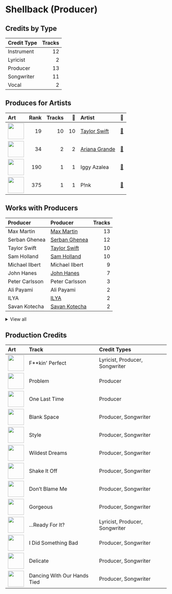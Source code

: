 # Shellback (Producer)

## Credits by Type

| Credit Type | Tracks |
|:---|---:|
| Instrument | 12 |
| Lyricist | 2 |
| Producer | 13 |
| Songwriter | 11 |
| Vocal | 2 |

## Produces for Artists

| Art | Rank | Tracks | 💚 | Artist | 🔗 |
|:---|---:|---:|---:|:---|:---|
| <img src="https://i.scdn.co/image/ab6761610000e5ebe672b5f553298dcdccb0e676" alt="" width="50" /> | 19 | 10 | 10 | [Taylor Swift](../../artists/taylor_swift/overview.md) | [🔗](https://open.spotify.com/artist/06HL4z0CvFAxyc27GXpf02) |
| <img src="https://i.scdn.co/image/ab6761610000e5eb40b5c07ab77b6b1a9075fdc0" alt="" width="50" /> | 34 | 2 | 2 | [Ariana Grande](../../artists/ariana_grande/overview.md) | [🔗](https://open.spotify.com/artist/66CXWjxzNUsdJxJ2JdwvnR) |
| <img src="https://i.scdn.co/image/ab6761610000e5eb698a6abf2897a8fc8283cc0c" alt="" width="50" /> | 190 | 1 | 1 | Iggy Azalea | [🔗](https://open.spotify.com/artist/5yG7ZAZafVaAlMTeBybKAL) |
| <img src="https://i.scdn.co/image/ab6761610000e5eb7bbad89a61061304ec842588" alt="" width="50" /> | 375 | 1 | 1 | P!nk | [🔗](https://open.spotify.com/artist/1KCSPY1glIKqW2TotWuXOR) |

## Works with Producers

| Producer | Producer | Tracks |
|:---|:---|---:|
| Max Martin | [Max Martin](../max_martin/overview.md) | 13 |
| Serban Ghenea | [Serban Ghenea](../serban_ghenea/overview.md) | 12 |
| Taylor Swift | [Taylor Swift](../taylor_swift/overview.md) | 10 |
| Sam Holland | [Sam Holland](../sam_holland/overview.md) | 10 |
| Michael Ilbert | Michael Ilbert | 9 |
| John Hanes | [John Hanes](../john_hanes/overview.md) | 7 |
| Peter Carlsson | Peter Carlsson | 3 |
| Ali Payami | Ali Payami | 2 |
| ILYA | [ILYA](../ilya/overview.md) | 2 |
| Savan Kotecha | [Savan Kotecha](../savan_kotecha/overview.md) | 2 |


<details>
<summary>View all</summary>

| Producer | Producer | Tracks |
|:---|:---|---:|
| Oscar Holter | Oscar Holter | 1 |
| P!nk | P!nk | 1 |
| Carl Falk | Carl Falk | 1 |
| Henrik Janson | Henrik Janson | 1 |
| Giorgio Tuinfort | Giorgio Tuinfort | 1 |
| Gregg Rominiecki | Gregg Rominiecki | 1 |
| Rami | Rami | 1 |
| Mattias Bylund | Mattias Bylund | 1 |
| Eric Weaver | Eric Weaver | 1 |
| Ulf Janson | Ulf Janson | 1 |
| Iggy Azalea | Iggy Azalea | 1 |
| David Guetta | David Guetta | 1 |
| Ariana Grande | [Ariana Grande](../ariana_grande/overview.md) | 1 |

</details>


## Production Credits

| Art | Track | Credit Types |
|:---|:---|:---|
| <img src="https://i.scdn.co/image/ab67616d0000b2730eb56329734f9400c1639359" alt="" width="50" /> | F**kin' Perfect | Lyricist, Producer, Songwriter |
| <img src="https://i.scdn.co/image/ab67616d0000b273deec12a28d1e336c5052e9aa" alt="" width="50" /> | Problem | Producer |
| <img src="https://i.scdn.co/image/ab67616d0000b273deec12a28d1e336c5052e9aa" alt="" width="50" /> | One Last Time | Producer |
| <img src="https://i.scdn.co/image/ab67616d0000b2739abdf14e6058bd3903686148" alt="" width="50" /> | Blank Space | Producer, Songwriter |
| <img src="https://i.scdn.co/image/ab67616d0000b2739abdf14e6058bd3903686148" alt="" width="50" /> | Style | Producer, Songwriter |
| <img src="https://i.scdn.co/image/ab67616d0000b2739abdf14e6058bd3903686148" alt="" width="50" /> | Wildest Dreams | Producer, Songwriter |
| <img src="https://i.scdn.co/image/ab67616d0000b2739abdf14e6058bd3903686148" alt="" width="50" /> | Shake It Off | Producer, Songwriter |
| <img src="https://i.scdn.co/image/ab67616d0000b273da5d5aeeabacacc1263c0f4b" alt="" width="50" /> | Don’t Blame Me | Producer, Songwriter |
| <img src="https://i.scdn.co/image/ab67616d0000b273da5d5aeeabacacc1263c0f4b" alt="" width="50" /> | Gorgeous | Producer, Songwriter |
| <img src="https://i.scdn.co/image/ab67616d0000b273da5d5aeeabacacc1263c0f4b" alt="" width="50" /> | ...Ready For It? | Lyricist, Producer, Songwriter |
| <img src="https://i.scdn.co/image/ab67616d0000b273da5d5aeeabacacc1263c0f4b" alt="" width="50" /> | I Did Something Bad | Producer, Songwriter |
| <img src="https://i.scdn.co/image/ab67616d0000b273da5d5aeeabacacc1263c0f4b" alt="" width="50" /> | Delicate | Producer, Songwriter |
| <img src="https://i.scdn.co/image/ab67616d0000b273da5d5aeeabacacc1263c0f4b" alt="" width="50" /> | Dancing With Our Hands Tied | Producer, Songwriter |
